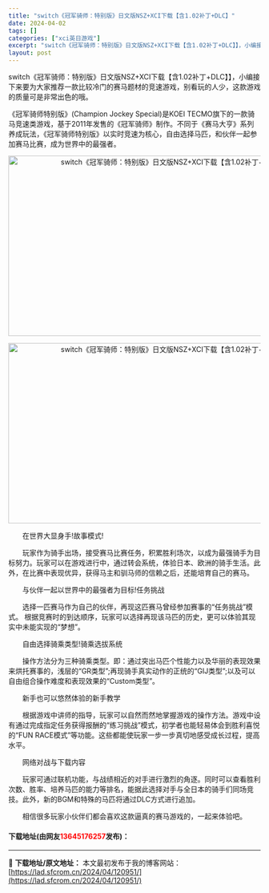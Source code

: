 ```yaml
---
title: "switch《冠军骑师：特别版》日文版NSZ+XCI下载【含1.02补丁+DLC】"
date: 2024-04-02
tags: []
categories: ["xci英日游戏"]
excerpt: "switch《冠军骑师：特别版》日文版NSZ+XCI下载【含1.02补丁+DLC】】，小编接下来要为大家推荐一款比较冷门的赛马题材的竞速游戏，别看玩的人少，这款游戏的质量可是非常出色的哦。 《冠军骑师特别版》(Champion Jockey Special)是KOEI TECMO旗下的一款骑马竞速类&hellip;"
layout: post
---
```


 <p>switch《冠军骑师：特别版》日文版NSZ+XCI下载【含1.02补丁+DLC】】，小编接下来要为大家推荐一款比较冷门的赛马题材的竞速游戏，别看玩的人少，这款游戏的质量可是非常出色的哦。</p> <p>《冠军骑师特别版》(Champion Jockey Special)是KOEI TECMO旗下的一款骑马竞速类游戏，基于2011年发售的《冠军骑师》制作。不同于《赛马大亨》系列养成玩法，《冠军骑师特别版》以实时竞速为核心，自由选择马匹，和伙伴一起参加赛马比赛，成为世界中的最强者。</p> <p style="text-align: center;"><img src="https://lad.sfcrom.cn/wp-content/uploads/2024/04/20240402_660bd94d904f5.webp" style="width: 640px; height: 360px;" alt="switch《冠军骑师：特别版》日文版NSZ+XCI下载【含1.02补丁+DLC】" /></p> <p style="text-align: center;"><img src="https://lad.sfcrom.cn/wp-content/uploads/2024/04/20240402_660bd94e0be64.webp" style="width: 640px; height: 360px;" alt="switch《冠军骑师：特别版》日文版NSZ+XCI下载【含1.02补丁+DLC】" /></p> <p>　　在世界大显身手!故事模式!</p> <p>　　玩家作为骑手出场，接受赛马比赛任务，积累胜利场次，以成为最强骑手为目标努力。玩家可以在游戏进行中，通过转会系统，体验日本、欧洲的骑手生活。此外，在比赛中表现优异，获得马主和驯马师的信赖之后，还能培育自己的赛马。</p> <p>　　与伙伴一起以世界中的最强者为目标!任务挑战</p> <p>　　选择一匹赛马作为自己的伙伴，再现这匹赛马曾经参加赛事的&ldquo;任务挑战&rdquo;模式。 根据竞赛时的到达顺序，玩家可以选择再现该马匹的历史，更可以体验其现实中未能实现的&ldquo;梦想&rdquo;。</p> <p>　　自由选择骑乘类型!骑乘选拔系统</p> <p>　　操作方法分为三种骑乘类型。即：通过突出马匹个性能力以及华丽的表现效果来烘托赛事的，浅层的&ldquo;GR类型&rdquo;;再现骑手真实动作的正统的&ldquo;GIJ类型&rdquo;;以及可以自由组合操作难度和表现效果的&ldquo;Custom类型&rdquo;。</p> <p>　　新手也可以悠然体验的新手教学</p> <p>　　根据游戏中讲师的指导，玩家可以自然而然地掌握游戏的操作方法。游戏中设有通过完成指定任务获得报酬的&ldquo;练习挑战&rdquo;模式，初学者也能轻易体会到胜利喜悦的&ldquo;FUN RACE模式&rdquo;等功能。这些都能使玩家一步一步真切地感受成长过程，提高水平。</p> <p>　　网络对战与下载内容</p> <p>　　玩家可通过联机功能，与战绩相近的对手进行激烈的角逐。同时可以查看胜利次数、胜率、培养马匹的能力等排名，能据此选择对手与全日本的骑手们同场竞技。此外，新的BGM和特殊的马匹将通过DLC方式进行追加。</p> <p>　　相信很多玩家小伙伴们都会喜欢这款逼真的赛马游戏的，一起来体验吧。</p> <p><h4>下载地址(由网友<font color="red">13645176257</font>发布)：</h4></p> 

---
📖 **下载地址/原文地址：** 本文最初发布于我的博客网站：[https://lad.sfcrom.cn/2024/04/120951/](https://lad.sfcrom.cn/2024/04/120951/)
